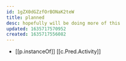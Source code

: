 ```yaml
---
id: 1gZX0dGZzfOrBONaK2teW
title: planned
desc: hopefully will be doing more of this
updated: 1635717570952
created: 1635717556082
---
```




- [[p.instanceOf]] [[c.Pred.Activity]]

